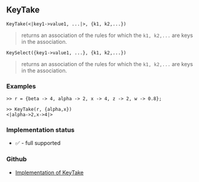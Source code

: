 ## KeyTake

```
KeyTake(<|key1->value1, ...|>, {k1, k2,...})
```

> returns an association of the rules for which the `k1, k2,...` are keys in the association.

```
KeySelect({key1->value1, ...}, {k1, k2,...})
```

> returns an association of the rules  for which the `k1, k2,...` are keys in the association.

### Examples

```
>> r = {beta -> 4, alpha -> 2, x -> 4, z -> 2, w -> 0.8}; 
				 
>> KeyTake(r, {alpha,x}) 
<|alpha->2,x->4|>
```







### Implementation status

* &#x2705; - full supported

### Github

* [Implementation of KeyTake](https://github.com/axkr/symja_android_library/blob/master/symja_android_library/matheclipse-core/src/main/java/org/matheclipse/core/builtin/AssociationFunctions.java#L1078) 
